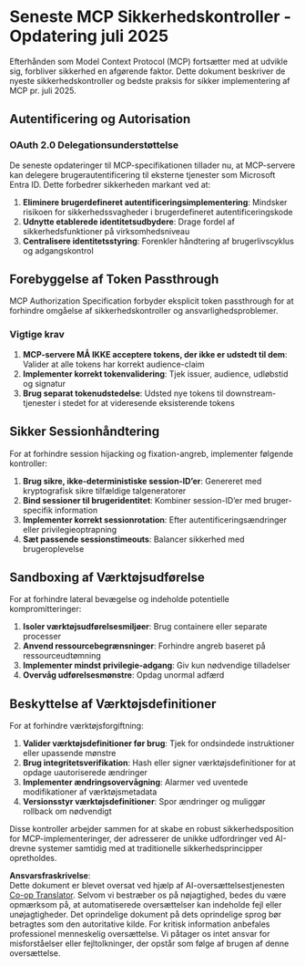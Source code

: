 <!--
CO_OP_TRANSLATOR_METADATA:
{
  "original_hash": "b59b477037dc1dd6b1740a0420f3be14",
  "translation_date": "2025-07-17T08:45:10+00:00",
  "source_file": "02-Security/mcp-security-controls-2025.md",
  "language_code": "da"
}
-->
# Seneste MCP Sikkerhedskontroller - Opdatering juli 2025

Efterhånden som Model Context Protocol (MCP) fortsætter med at udvikle sig, forbliver sikkerhed en afgørende faktor. Dette dokument beskriver de nyeste sikkerhedskontroller og bedste praksis for sikker implementering af MCP pr. juli 2025.

## Autentificering og Autorisation

### OAuth 2.0 Delegationsunderstøttelse

De seneste opdateringer til MCP-specifikationen tillader nu, at MCP-servere kan delegere brugerautentificering til eksterne tjenester som Microsoft Entra ID. Dette forbedrer sikkerheden markant ved at:

1. **Eliminere brugerdefineret autentificeringsimplementering**: Mindsker risikoen for sikkerhedssvagheder i brugerdefineret autentificeringskode  
2. **Udnytte etablerede identitetsudbydere**: Drage fordel af sikkerhedsfunktioner på virksomhedsniveau  
3. **Centralisere identitetsstyring**: Forenkler håndtering af brugerlivscyklus og adgangskontrol  

## Forebyggelse af Token Passthrough

MCP Authorization Specification forbyder eksplicit token passthrough for at forhindre omgåelse af sikkerhedskontroller og ansvarlighedsproblemer.

### Vigtige krav

1. **MCP-servere MÅ IKKE acceptere tokens, der ikke er udstedt til dem**: Valider at alle tokens har korrekt audience-claim  
2. **Implementer korrekt tokenvalidering**: Tjek issuer, audience, udløbstid og signatur  
3. **Brug separat tokenudstedelse**: Udsted nye tokens til downstream-tjenester i stedet for at videresende eksisterende tokens  

## Sikker Sessionhåndtering

For at forhindre session hijacking og fixation-angreb, implementer følgende kontroller:

1. **Brug sikre, ikke-deterministiske session-ID’er**: Genereret med kryptografisk sikre tilfældige talgeneratorer  
2. **Bind sessioner til brugeridentitet**: Kombiner session-ID’er med bruger-specifik information  
3. **Implementer korrekt sessionrotation**: Efter autentificeringsændringer eller privilegieoptrapning  
4. **Sæt passende sessionstimeouts**: Balancer sikkerhed med brugeroplevelse  

## Sandboxing af Værktøjsudførelse

For at forhindre lateral bevægelse og indeholde potentielle kompromitteringer:

1. **Isoler værktøjsudførelsesmiljøer**: Brug containere eller separate processer  
2. **Anvend ressourcebegrænsninger**: Forhindre angreb baseret på ressourceudtømning  
3. **Implementer mindst privilegie-adgang**: Giv kun nødvendige tilladelser  
4. **Overvåg udførelsesmønstre**: Opdag unormal adfærd  

## Beskyttelse af Værktøjsdefinitioner

For at forhindre værktøjsforgiftning:

1. **Valider værktøjsdefinitioner før brug**: Tjek for ondsindede instruktioner eller upassende mønstre  
2. **Brug integritetsverifikation**: Hash eller signer værktøjsdefinitioner for at opdage uautoriserede ændringer  
3. **Implementer ændringsovervågning**: Alarmer ved uventede modifikationer af værktøjsmetadata  
4. **Versionsstyr værktøjsdefinitioner**: Spor ændringer og muliggør rollback om nødvendigt  

Disse kontroller arbejder sammen for at skabe en robust sikkerhedsposition for MCP-implementeringer, der adresserer de unikke udfordringer ved AI-drevne systemer samtidig med at traditionelle sikkerhedsprincipper opretholdes.

**Ansvarsfraskrivelse**:  
Dette dokument er blevet oversat ved hjælp af AI-oversættelsestjenesten [Co-op Translator](https://github.com/Azure/co-op-translator). Selvom vi bestræber os på nøjagtighed, bedes du være opmærksom på, at automatiserede oversættelser kan indeholde fejl eller unøjagtigheder. Det oprindelige dokument på dets oprindelige sprog bør betragtes som den autoritative kilde. For kritisk information anbefales professionel menneskelig oversættelse. Vi påtager os intet ansvar for misforståelser eller fejltolkninger, der opstår som følge af brugen af denne oversættelse.